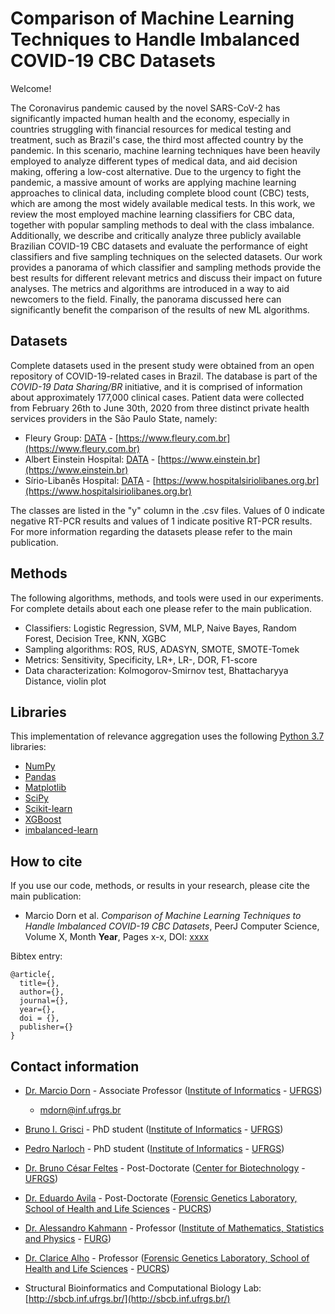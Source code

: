 # Comparison of Machine Learning Techniques to Handle Imbalanced COVID-19 CBC Datasets

Welcome!

The Coronavirus pandemic caused by the novel SARS-CoV-2 has significantly impacted human health and the economy, especially in countries struggling with financial resources for medical testing and treatment, such as Brazil's case, the third most affected country by the pandemic. In this scenario, machine learning techniques have been heavily employed to analyze different types of medical data, and aid decision making, offering a low-cost alternative. Due to the urgency to fight the pandemic, a massive amount of works are applying machine learning approaches to clinical data, including complete blood count (CBC) tests, which are among the most widely available medical tests. In this work, we review the most employed machine learning classifiers for CBC data, together with popular sampling methods to deal with the class imbalance. Additionally, we describe and critically analyze three publicly available Brazilian COVID-19 CBC datasets and evaluate the performance of eight classifiers and five sampling techniques on the selected datasets. Our work provides a panorama of which classifier and sampling methods provide the best results for different relevant metrics and discuss their impact on future analyses. The metrics and algorithms are introduced in a way to aid newcomers to the field. Finally, the panorama discussed here can significantly benefit the comparison of the results of new ML algorithms.

## Datasets

Complete datasets used in the present study were obtained from an open repository of COVID-19-related cases in Brazil. The database is part of the _COVID-19 Data Sharing/BR_ initiative, and it is comprised of information about approximately 177,000 clinical cases. Patient data were collected from February 26th to June 30th, 2020 from three distinct private health services providers in the São Paulo State, namely:

- Fleury Group: [DATA](FLEURY/DATA/) - [https://www.fleury.com.br](https://www.fleury.com.br)
- Albert Einstein Hospital: [DATA](AE/DATA/) - [https://www.einstein.br](https://www.einstein.br)
- Sírio-Libanês Hospital: [DATA](HSL/DATA/) - [https://www.hospitalsiriolibanes.org.br](https://www.hospitalsiriolibanes.org.br)

The classes are listed in the "y" column in the .csv files. Values of 0 indicate negative RT-PCR results and values of 1 indicate positive RT-PCR results. For more information regarding the datasets please refer to the main publication.

## Methods

The following algorithms, methods, and tools were used in our experiments. For complete details about each one please refer to the main publication.

- Classifiers: Logistic Regression, SVM, MLP, Naive Bayes, Random Forest, Decision Tree, KNN, XGBC
- Sampling algorithms: ROS, RUS, ADASYN, SMOTE, SMOTE-Tomek
- Metrics: Sensitivity, Specificity, LR+, LR-, DOR, F1-score
- Data characterization: Kolmogorov-Smirnov test, Bhattacharyya Distance, violin plot

## Libraries

This implementation of relevance aggregation uses the following [Python 3.7](https://www.python.org/) libraries:

- [NumPy](https://numpy.org/)
- [Pandas](https://pandas.pydata.org/)
- [Matplotlib](https://matplotlib.org/)
- [SciPy](https://www.scipy.org/)
- [Scikit-learn](https://scikit-learn.org/stable/)
- [XGBoost](https://xgboost.readthedocs.io/en/latest/python/python_intro.html)
- [imbalanced-learn](https://imbalanced-learn.org/stable/)

## How to cite

If you use our code, methods, or results in your research, please cite the main publication:

- Marcio Dorn et al. _Comparison of Machine Learning Techniques to Handle Imbalanced COVID-19 CBC Datasets_, PeerJ Computer Science, Volume X, Month **Year**, Pages x-x, DOI: [xxxx]()

Bibtex entry:
```
@article{,
  title={},
  author={},
  journal={},
  year={},
  doi = {},
  publisher={}
}
```

## Contact information

- [Dr. Marcio Dorn](https://orcid.org/0000-0001-8534-3480) - Associate Professor ([Institute of Informatics](https://www.inf.ufrgs.br/site/en) - [UFRGS](http://www.ufrgs.br/english/home))

    - mdorn@inf.ufrgs.br

- [Bruno I. Grisci](https://orcid.org/0000-0003-4083-5881) - PhD student ([Institute of Informatics](https://www.inf.ufrgs.br/site/en) - [UFRGS](http://www.ufrgs.br/english/home))

- [Pedro Narloch](https://scholar.google.com/citations?user=KFfidFEAAAAJ&hl=pt-PT) - PhD student ([Institute of Informatics](https://www.inf.ufrgs.br/site/en) - [UFRGS](http://www.ufrgs.br/english/home))

- [Dr. Bruno César Feltes](https://orcid.org/0000-0002-2825-8295) - Post-Doctorate ([Center for Biotechnology](https://www.ufrgs.br/ppgbcm/?lang=en) - [UFRGS](http://www.ufrgs.br/english/home))

- [Dr. Eduardo Avila]() - Post-Doctorate ([Forensic Genetics Laboratory, School of Health and Life Sciences](https://www.pucrs.br/health-sciences/) - [PUCRS](https://www.pucrs.br/en/))

- [Dr. Alessandro Kahmann](http://lattes.cnpq.br/4661839485236719) - Professor ([Institute of Mathematics, Statistics and Physics](https://imef.furg.br/) - [FURG](https://www.furg.br/en/))

- [Dr. Clarice Alho](https://orcid.org/0000-0002-4819-9587) - Professor ([Forensic Genetics Laboratory, School of Health and Life Sciences](https://www.pucrs.br/health-sciences/) - [PUCRS](https://www.pucrs.br/en/))

- Structural Bioinformatics and Computational Biology Lab: [http://sbcb.inf.ufrgs.br/](http://sbcb.inf.ufrgs.br/)